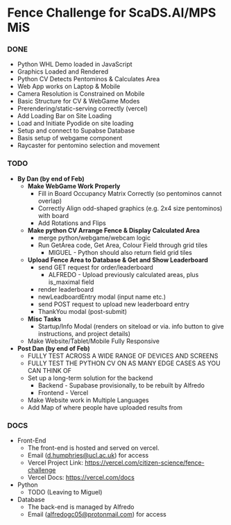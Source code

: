 # Fence Challenge for ScaDS.AI/MPS MiS

### DONE
- Python WHL Demo loaded in JavaScript
- Graphics Loaded and Rendered
- Python CV Detects Pentominos & Calculates Area
- Web App works on Laptop & Mobile
- Camera Resolution is Constrained on Mobile
- Basic Structure for CV & WebGame Modes
- Prerendering/static-serving correctly (vercel)
- Add Loading Bar on Site Loading
- Load and Initiate Pyodide on site loading
- Setup and connect to Supabse Database
- Basis setup of webgame component
- Raycaster for pentomino selection and movement

### TODO
- **By Dan (by end of Feb)**
  - **Make WebGame Work Properly**
    - Fill in Board Occupancy Matrix Correctly (so pentominos cannot overlap)
    - Correctly Align odd-shaped graphics (e.g. 2x4 size pentominos) with board
    - Add Rotations and Flips
  - **Make python CV Arrange Fence & Display Calculated Area**
    - merge python/webgame/webcam logic
    - Run GetArea code, Get Area, Colour Field through grid tiles
      - MIGUEL - Python should also return field grid tiles
  - **Upload Fence Area to Database & Get and Show Leaderboard**
    - send GET request for order/leaderboard
      - ALFREDO - Upload previously calculated areas, plus is_maximal field
    - render leaderboard
    - newLeadboardEntry modal (input name etc.)
    - send POST request to upload new leaderboard entry
    - ThankYou modal (post-submit)
  - **Misc Tasks**
    - Startup/Info Modal (renders on siteload or via. info button to give instructions, and project details)
  - Make Website/Tablet/Mobile Fully Responsive
- **Post Dan (by end of Feb)**
  - FULLY TEST ACROSS A WIDE RANGE OF DEVICES AND SCREENS
  - FULLY TEST THE PYTHON CV ON AS MANY EDGE CASES AS YOU CAN THINK OF
  - Set up a long-term solution for the backend
      - Backend - Supabase provisionally, to be rebuilt by Alfredo
      - Frontend - Vercel
  - Make Website work in Multiple Languages
  - Add Map of where people have uploaded results from

### DOCS
- Front-End
  - The front-end is hosted and served on vercel.
  - Email (d.humphries@ucl.ac.uk) for access
  - Vercel Project Link: https://vercel.com/citizen-science/fence-challenge
  - Vercel Docs: https://vercel.com/docs
- Python
  - TODO (Leaving to Miguel)
- Database
  - The back-end is managed by Alfredo
  - Email (alfredogc05@protonmail.com) for access

